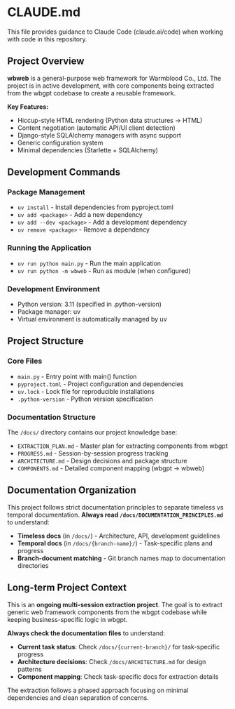 # CLAUDE.md

This file provides guidance to Claude Code (claude.ai/code) when working with code in this repository.

## Project Overview

**wbweb** is a general-purpose web framework for Warmblood Co., Ltd. The project is in active development, with core components being extracted from the wbgpt codebase to create a reusable framework.

**Key Features:**
- Hiccup-style HTML rendering (Python data structures → HTML)
- Content negotiation (automatic API/UI client detection) 
- Django-style SQLAlchemy managers with async support
- Generic configuration system
- Minimal dependencies (Starlette + SQLAlchemy)

## Development Commands

### Package Management
- `uv install` - Install dependencies from pyproject.toml
- `uv add <package>` - Add a new dependency  
- `uv add --dev <package>` - Add a development dependency
- `uv remove <package>` - Remove a dependency

### Running the Application
- `uv run python main.py` - Run the main application
- `uv run python -m wbweb` - Run as module (when configured)

### Development Environment
- Python version: 3.11 (specified in .python-version)
- Package manager: uv
- Virtual environment is automatically managed by uv

## Project Structure

### Core Files
- `main.py` - Entry point with main() function
- `pyproject.toml` - Project configuration and dependencies
- `uv.lock` - Lock file for reproducible installations
- `.python-version` - Python version specification

### Documentation Structure
The `/docs/` directory contains our project knowledge base:
- `EXTRACTION_PLAN.md` - Master plan for extracting components from wbgpt
- `PROGRESS.md` - Session-by-session progress tracking
- `ARCHITECTURE.md` - Design decisions and package structure
- `COMPONENTS.md` - Detailed component mapping (wbgpt → wbweb)

## Documentation Organization

This project follows strict documentation principles to separate timeless vs temporal documentation. **Always read `/docs/DOCUMENTATION_PRINCIPLES.md`** to understand:

- **Timeless docs** (in `/docs/`) - Architecture, API, development guidelines
- **Temporal docs** (in `/docs/{branch-name}/`) - Task-specific plans and progress
- **Branch-document matching** - Git branch names map to documentation directories

## Long-term Project Context

This is an **ongoing multi-session extraction project**. The goal is to extract generic web framework components from the wbgpt codebase while keeping business-specific logic in wbgpt.

**Always check the documentation files** to understand:
- **Current task status**: Check `/docs/{current-branch}/` for task-specific progress
- **Architecture decisions**: Check `/docs/ARCHITECTURE.md` for design patterns
- **Component mapping**: Check task-specific docs for extraction details

The extraction follows a phased approach focusing on minimal dependencies and clean separation of concerns.
